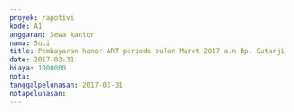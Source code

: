 ```yaml
---
proyek: rapotivi
kode: A1
anggaran: Sewa kantor
nama: Suci
title: Pembayaran honor ART periode bulan Maret 2017 a.n Bp. Sutarji
date: 2017-03-31
biaya: 1000000
nota:
tanggalpelunasan: 2017-03-31
notapelunasan:
---
```

